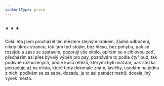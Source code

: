 ```yaml
---
contentType: prose
---
```


## \* \* \*

Celá léta jsem procházel tím městem stejným krokem, žádné odbočení, nikdy úkrok stranou, tak tam teď stojím, bez hlesu, bez pohybu, pak se rozejdu a zase se zastavím, pozoruji vše okolo, opírám se o cihlovou zeď, přecházím asi přes bývalý výběh pro psy, poznávám to podle čtyř bud, tak podivně rozhozených, podle kusů řetězů, kterými byli uvázáni, pak stezka pokračuje až na místo, které tedy dokonale znám, lavičky, usedám na jednu z nich, podívám se za sebe, dozadu, je to asi patnáct metrů: docela jiný výsek města.
